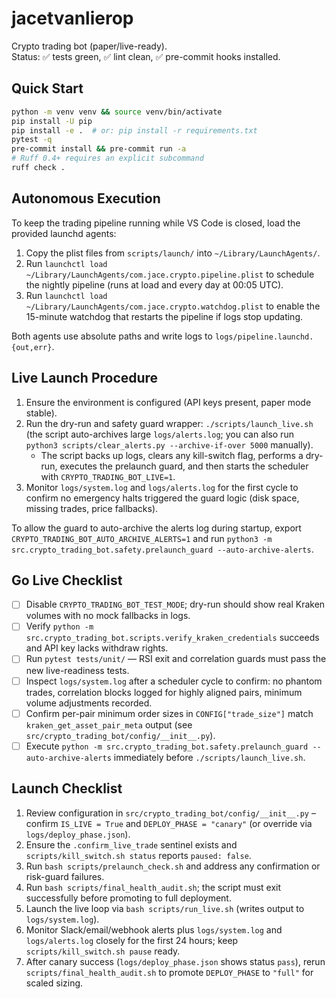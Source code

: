 # jacetvanlierop

Crypto trading bot (paper/live-ready).  
Status: ✅ tests green, ✅ lint clean, ✅ pre-commit hooks installed.

## Quick Start
```bash
python -m venv venv && source venv/bin/activate
pip install -U pip
pip install -e .  # or: pip install -r requirements.txt
pytest -q
pre-commit install && pre-commit run -a
# Ruff 0.4+ requires an explicit subcommand
ruff check .
```

## Autonomous Execution

To keep the trading pipeline running while VS Code is closed, load the provided launchd agents:

1. Copy the plist files from `scripts/launch/` into `~/Library/LaunchAgents/`.
2. Run `launchctl load ~/Library/LaunchAgents/com.jace.crypto.pipeline.plist` to schedule the nightly pipeline (runs at load and every day at 00:05 UTC).
3. Run `launchctl load ~/Library/LaunchAgents/com.jace.crypto.watchdog.plist` to enable the 15-minute watchdog that restarts the pipeline if logs stop updating.

Both agents use absolute paths and write logs to `logs/pipeline.launchd.{out,err}`.

## Live Launch Procedure

1. Ensure the environment is configured (API keys present, paper mode stable).
2. Run the dry-run and safety guard wrapper: `./scripts/launch_live.sh` (the script auto-archives large `logs/alerts.log`; you can also run `python3 scripts/clear_alerts.py --archive-if-over 5000` manually).
   - The script backs up logs, clears any kill-switch flag, performs a dry-run, executes the prelaunch guard, and then starts the scheduler with `CRYPTO_TRADING_BOT_LIVE=1`.
3. Monitor `logs/system.log` and `logs/alerts.log` for the first cycle to confirm no emergency halts triggered the guard logic (disk space, missing trades, price fallbacks).

To allow the guard to auto-archive the alerts log during startup, export `CRYPTO_TRADING_BOT_AUTO_ARCHIVE_ALERTS=1` and run `python3 -m src.crypto_trading_bot.safety.prelaunch_guard --auto-archive-alerts`.

## Go Live Checklist

- [ ] Disable `CRYPTO_TRADING_BOT_TEST_MODE`; dry-run should show real Kraken volumes with no mock fallbacks in logs.
- [ ] Verify `python -m src.crypto_trading_bot.scripts.verify_kraken_credentials` succeeds and API key lacks withdraw rights.
- [ ] Run `pytest tests/unit/` — RSI exit and correlation guards must pass the new live-readiness tests.
- [ ] Inspect `logs/system.log` after a scheduler cycle to confirm: no phantom trades, correlation blocks logged for highly aligned pairs, minimum volume adjustments recorded.
- [ ] Confirm per-pair minimum order sizes in `CONFIG["trade_size"]` match `kraken_get_asset_pair_meta` output (see `src/crypto_trading_bot/config/__init__.py`).
- [ ] Execute `python -m src.crypto_trading_bot.safety.prelaunch_guard --auto-archive-alerts` immediately before `./scripts/launch_live.sh`.

## Launch Checklist

1. Review configuration in `src/crypto_trading_bot/config/__init__.py` – confirm `IS_LIVE = True` and `DEPLOY_PHASE = "canary"` (or override via `logs/deploy_phase.json`).
2. Ensure the `.confirm_live_trade` sentinel exists and `scripts/kill_switch.sh status` reports `paused: false`.
3. Run `bash scripts/prelaunch_check.sh` and address any confirmation or risk-guard failures.
4. Run `bash scripts/final_health_audit.sh`; the script must exit successfully before promoting to full deployment.
5. Launch the live loop via `bash scripts/run_live.sh` (writes output to `logs/system.log`).
6. Monitor Slack/email/webhook alerts plus `logs/system.log` and `logs/alerts.log` closely for the first 24 hours; keep `scripts/kill_switch.sh pause` ready.
7. After canary success (`logs/deploy_phase.json` shows status `pass`), rerun `scripts/final_health_audit.sh` to promote `DEPLOY_PHASE` to `"full"` for scaled sizing.
